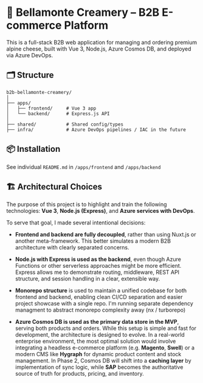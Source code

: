 # 🧀 Bellamonte Creamery – B2B E-commerce Platform

This is a full-stack B2B web application for managing and ordering premium alpine cheese, built with Vue 3, Node.js, Azure Cosmos DB, and deployed via Azure DevOps.

## 🗂 Structure

```
b2b-bellamonte-creamery/
│
├── apps/
│   ├── frontend/     # Vue 3 app
│   └── backend/      # Express.js API
│
├── shared/           # Shared config/types
├── infra/            # Azure DevOps pipelines / IAC in the future
```


## 📦 Installation
See individual `README.md` in `/apps/frontend` and `/apps/backend`

## 🏗 Architectural Choices

The purpose of this project is to highlight and train the following technologies: **Vue 3**, **Node.js (Express)**, and **Azure services with DevOps**.

To serve that goal, I made several intentional decisions:

- **Frontend and backend are fully decoupled**, rather than using Nuxt.js or another meta-framework. This better simulates a modern B2B architecture with clearly separated concerns.
  
- **Node.js with Express is used as the backend**, even though Azure Functions or other serverless approaches might be more efficient. Express allows me to demonstrate routing, middleware, REST API structure, and session handling in a clear, extensible way.

- **Monorepo structure** is used to maintain a unified codebase for both frontend and backend, enabling clean CI/CD separation and easier project showcase with a single repo. I'm running separate dependency managment to abstract monorepo complexity away (nx / turborepo)

- **Azure Cosmos DB is used as the primary data store in the MVP**, serving both products and orders. While this setup is simple and fast for development, the architecture is designed to evolve. In a real-world enterprise environment, the most optimal solution would involve integrating a headless e-commerce platform (e.g. **Magento**, **Swell**) or a modern CMS like **Hygraph** for dynamic product content and stock management. In Phase 2, Cosmos DB will shift into a **caching layer** by implementation of sync logic, while **SAP** becomes the authoritative source of truth for products, pricing, and inventory.

